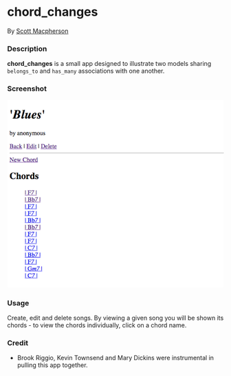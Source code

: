 # chord_changes
By [Scott Macpherson](https://github.com/scottmacphersonmusic)
### Description
**chord_changes** is a small app designed to illustrate two models sharing `belongs_to` and `has_many` associations with one another.
### Screenshot
![Song has_many Chords](app/assets/images/songs_have_chords.png)
### Usage
Create, edit and delete songs.  By viewing a given song you will be shown its chords - to view the chords individually, click on a chord name.
### Credit
- Brook Riggio, Kevin Townsend and Mary Dickins were instrumental in pulling this app together.
